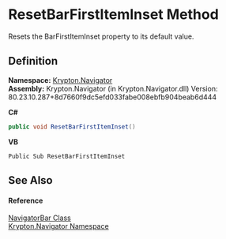 # ResetBarFirstItemInset Method


Resets the BarFirstItemInset property to its default value.



## Definition
**Namespace:** <a href="a21ac074-d119-3dc6-bd1c-d3a12c0128bc.md">Krypton.Navigator</a>  
**Assembly:** Krypton.Navigator (in Krypton.Navigator.dll) Version: 80.23.10.287+8d7660f9dc5efd033fabe008ebfb904beab6d444

**C#**
``` C#
public void ResetBarFirstItemInset()
```
**VB**
``` VB
Public Sub ResetBarFirstItemInset
```



## See Also


#### Reference
<a href="fb3a4c01-3ce0-a78e-552a-32089ca2844d.md">NavigatorBar Class</a>  
<a href="a21ac074-d119-3dc6-bd1c-d3a12c0128bc.md">Krypton.Navigator Namespace</a>  
